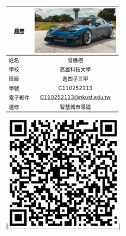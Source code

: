 |      履歷        |<img src="https://github.com/C110252113/C110252113/blob/main/8329135.jpg" width=220 height=120/>|
| ---------------- |:-----------------------------:|
| 姓名             |曾楙栢                |
| 學校             | 高雄科技大學                  |
| 班級          | 進四子三甲            |
| 學號        | C110252113                  |
| 電子郵件         | C110252113@nkust.edu.tw          |
| 選修             | 智慧城市導論                |

 |<img src="https://github.com/C110252113/C110252113/blob/main/QR.PNG" width=300 height=300/>|
